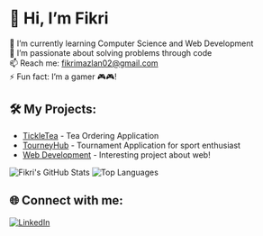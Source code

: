 # 👋 Hi, I’m Fikri

🌱 I’m currently learning Computer Science and Web Development  
💞️ I’m passionate about solving problems through code  
📫 Reach me: [fikrimazlan02@gmail.com](mailto:fikrimazlan02@gmail.com)  
⚡ Fun fact: I’m a gamer 🎮🎮!

## 🛠️ My Projects:
- [TickleTea](https://github.com/Fiqi20/SwiftRide) - Tea Ordering Application 
- [TourneyHub](https://github.com/Fiqi20/SwiftRide) - Tournament Application for sport enthusiast 
- [Web Development](https://github.com/Fiqi20/) - Interesting project about web!

![Fikri's GitHub Stats](https://github-readme-stats.vercel.app/api?username=Fiqi20&show_icons=true&theme=radical)
![Top Languages](https://github-readme-stats.vercel.app/api/top-langs/?username=Fiqi20&layout=compact)

## 🌐 Connect with me:
[![LinkedIn](https://img.shields.io/badge/LinkedIn-0077B5?style=for-the-badge&logo=linkedin&logoColor=white)](https://www.linkedin.com/in/fikri)
